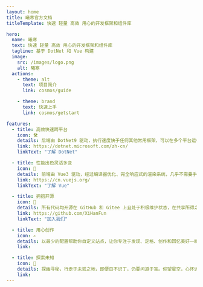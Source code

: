 ```yaml
---
layout: home
title: 曦寒官方文档
titleTemplate: 快速 轻量 高效 用心的开发框架和组件库

hero:
  name: 曦寒
  text: 快速 轻量 高效 用心的开发框架和组件库
  tagline: 基于 DotNet 和 Vue 构建
  image:
    src: /images/logo.png
    alt: 曦寒
  actions:
    - theme: alt
      text: 项目简介
      link: cosmos/guide

    - theme: brand
      text: 快速上手
      link: cosmos/getstart

features:
  - title: 高效快速跨平台
    icon: 🛠️
    details: 后端由 DotNet9 驱动，执行速度快于任何其他常用框架，可以在多个平台运行。精心设计之功能、不断研磨之算法，在程序的高性能、高可用和高扩展性上夯实基础。
    link: https://dotnet.microsoft.com/zh-cn/
    linkText: "了解 DotNet"

  - title: 性能出色灵活多变
    icon: 🚀
    details: 前端由 Vue3 驱动，经过编译器优化、完全响应式的渲染系统，几乎不需要手动优化。丰富的、可渐进式集成的生态系统，可以根据应用规模在库和框架间切换自如。
    link: https://cn.vuejs.org/
    linkText: "了解 Vue"

  - title: 拥抱开源
    icon: 🤩
    details: 所有代码均开源在 GitHub 和 Gitee 上且处于积极维护状态，在共享所得之时，也积极促进技术之进，社区之兴。
    link: https://github.com/XiHanFun
    linkText: "加入我们"

  - title: 用心创作
    icon: ✍️
    details: 以最少的配置帮助你自定义站点，让你专注于发现、定格、创作和回忆美好一瞬，记录你所见所闻、所学所知、所思所想。
    link:

  - title: 探索未知
    icon: 🌌
    details: 探幽寻秘，行走于未尝之地，即便目不识丁，仍要问道于盲。仰望星空，心怀远大，才能揭示宇宙之奥秘，通晓世界之道理，开启探寻之征程。
    link:
---
```

